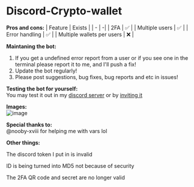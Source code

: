 # Discord-Crypto-wallet

**Pros and cons:**
| Feature  | Exists |
| - | -|
| 2FA  | ✅  |
| Multiple users  | ✅  |
| Error handling  | ✅  |
| Multiple wallets per users  | ❌  |



**Maintaning the bot:**  
1. If you get a undefined error report from a user or if you see one in the terminal please report it to me, and I'll push a fix!  
2. Update the bot regularly!  
3. Please post suggestions, bug fixes, bug reports and etc in issues!  

**Testing the bot for yourself:**  
You may test it out in my [discord server](https://discord.gg/RVMEKjQgcG) or by [inviting it](https://discord.com/api/oauth2/authorize?client_id=971742749688725524&permissions=518684793936&scope=bot%20applications.commands)


**Images:**  
![image](https://user-images.githubusercontent.com/75716744/175261331-fe4f5ca5-fa0f-4430-b054-0806b242685d.png)



**Special thanks to:**  
@nooby-xviii for helping me with vars lol  

**Other things:**

The discord token I put in is invalid  

ID is being turned into MD5 not because of security  

The 2FA QR code and secret are no longer valid  
